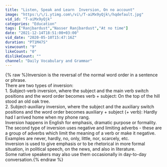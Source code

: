 ```yaml
---
title: "Listen, Speak and Learn  Inversion, On no account"
image: "https:\/\/i.ytimg.com\/vi\/T-aiMx9yQjk\/hqdefault.jpg"
vid_id: "T-aiMx9yQjk"
categories: "Education"
tags: ["Ranjbardust","Nasser Ranjbardust","At no time"]
date: "2021-12-14T18:51:00+03:00"
vid_date: "2020-05-10T15:47:16Z"
duration: "PT1M47S"
viewcount: "9"
likeCount: "0"
dislikeCount: ""
channel: "Daily Vocabulary and Grammar"
---
```

{% raw %}Inversion is the reversal of the normal word order in a sentence or phrase. <br />There are two types of inversion:<br />1. Subject-verb inversion, where the subject and the main verb switch positions and the word order becomes verb + subject: On the top of the hill stood an old oak tree.<br />2. Subject-auxiliary inversion, where the subject and the auxiliary switch positions and the word order becomes auxiliary + subject (+ verb): Hardly had I arrived home when my phone rang.<br />Inversion happens in English for emphasis, dramatic purpose or formality. <br />The second type of inversion uses negative and limiting adverbs - these are a group of adverbs which limit the meaning of a verb or make it negative. Examples are never, hardly, no, only, little, nor, scarcely, etc. <br />Inversion  is used  to give emphasis or to  be rhetorical  in more formal situation,  in  political  speech,  on  the  news,  and  also  in literature.<br />Some native  speakers may also  use them occasionally in day-to-day conversation.{% endraw %}
